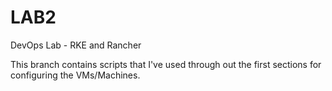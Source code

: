 # LAB2
DevOps Lab - RKE and Rancher

This branch contains scripts that I've used through out the first sections for configuring the VMs/Machines.
